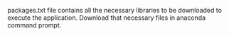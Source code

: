 packages.txt file contains all the necessary libraries to be downloaded to execute the application. Download that necessary files in anaconda command prompt.
